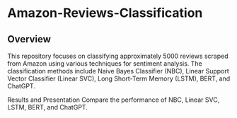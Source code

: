 # Amazon-Reviews-Classification

## Overview

This repository focuses on classifying approximately 5000 reviews scraped from Amazon using various techniques for sentiment analysis. The classification methods include Naive Bayes Classifier (NBC), Linear Support Vector Classifier (Linear SVC), Long Short-Term Memory (LSTM), BERT, and ChatGPT.

Results and Presentation
Compare the performance of NBC, Linear SVC, LSTM, BERT, and ChatGPT.
